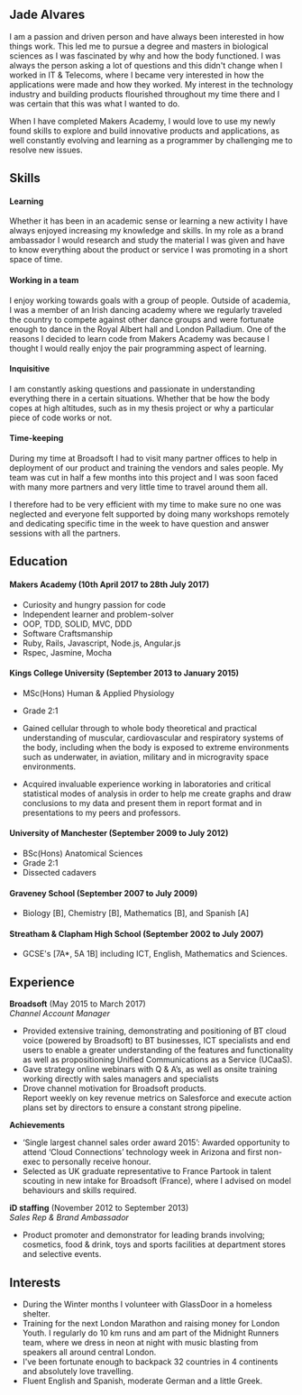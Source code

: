 ## Jade Alvares

I am a passion and driven person and have always been interested in how things work.  This led me to pursue a degree and masters in biological sciences as I was fascinated by why and how the body functioned.  I was always the person asking a lot of questions and this didn't change when I worked in IT & Telecoms, where I became very interested in how the applications were made and how they worked. My interest in the technology industry and building products flourished throughout my time there and I was certain that this was what I wanted to do.   

When I have completed Makers Academy, I would love to use my newly found skills to explore and build innovative products and applications, as well constantly evolving and learning as a programmer by challenging me to resolve new issues.

## Skills

#### Learning

Whether it has been in an academic sense or learning a new activity I have always enjoyed increasing my knowledge and skills. In my role as a brand ambassador I would research and study the material I was given and have to know everything about the product or service I was promoting in a short space of time.  

#### Working in a team

I enjoy working towards goals with a group of people.  Outside of academia, I was a member of an Irish dancing academy where we regularly traveled the country to compete against other dance groups and were fortunate enough to dance in the Royal Albert hall and London Palladium.
One of the reasons I decided to learn code from Makers Academy was because I thought I would really enjoy the pair programming aspect of learning.

#### Inquisitive

I am constantly asking questions and passionate in understanding everything there in a certain situations.  Whether that be how the body copes at high altitudes, such as in my thesis project or why a particular piece of code works or not.

#### Time-keeping

During my time at Broadsoft I had to visit many partner offices to help in deployment of our product and training the vendors and sales people. My team was cut in half a few months into this project and I was soon faced with many more partners and very little time to travel around them all.

I therefore had to be very efficient with my time to make sure no one was neglected and everyone felt supported by doing many workshops remotely and dedicating specific time in the week to have question and answer sessions with all the partners.

## Education

#### Makers Academy (10th April 2017 to 28th July 2017)

- Curiosity and hungry passion for code
- Independent learner and problem-solver
- OOP, TDD, SOLID, MVC, DDD
- Software Craftsmanship
- Ruby, Rails, Javascript, Node.js, Angular.js
- Rspec, Jasmine, Mocha

#### Kings College University (September 2013 to January 2015)

- MSc(Hons) Human & Applied Physiology
- Grade 2:1
- Gained cellular through to whole body theoretical and practical understanding of muscular, cardiovascular and respiratory systems of the body, including when the body is exposed to extreme environments such as underwater, in aviation, military and in microgravity space environments.

- Acquired invaluable experience working in laboratories and critical statistical modes of analysis in order to help me create graphs and draw conclusions to my data and present them in report format and in presentations to my peers and professors.


#### University of Manchester (September 2009 to July 2012)

- BSc(Hons) Anatomical Sciences
- Grade 2:1
- Dissected cadavers

#### Graveney School (September 2007 to July 2009)

- Biology [B], Chemistry [B], Mathematics [B], and Spanish [A]

#### Streatham & Clapham High School (September 2002 to July 2007)
- GCSE's [7A*, 5A 1B] including ICT, English, Mathematics and Sciences.

## Experience

**Broadsoft** (May 2015 to March 2017)    
*Channel Account Manager*  

- Provided extensive training, demonstrating and positioning of BT cloud voice (powered by Broadsoft) to BT businesses, ICT specialists and end users to enable a greater understanding of the features and functionality as well as propositioning Unified Communications as a Service (UCaaS).  
- Gave strategy online webinars with Q & A’s, as well as onsite training working directly with sales managers and specialists
- Drove channel motivation for Broadsoft products.  
Report weekly on key revenue metrics on Salesforce and execute action plans set by directors to ensure a constant strong pipeline.

**Achievements**

- ‘Single largest channel sales order award 2015’:
Awarded opportunity to attend ‘Cloud Connections’ technology week in Arizona and first non-exec to personally receive honour.
- Selected as UK graduate representative to France
Partook in talent scouting in new intake for Broadsoft (France), where I advised on model behaviours and skills required.

**iD staffing** (November 2012 to September 2013)   
*Sales Rep & Brand Ambassador*

- Product promoter and demonstrator for leading brands involving; cosmetics, food & drink, toys and sports facilities at department stores and selective events.

## Interests

- During the Winter months I volunteer with GlassDoor in a homeless shelter.
- Training for the next London Marathon and raising money for London Youth.  I regularly do 10 km runs and am part of the Midnight Runners team, where we dress in neon at night with music blasting from speakers all around central London.
- I've been fortunate enough to backpack 32 countries in 4 continents and absolutely love travelling.  
- Fluent English and Spanish, moderate German and a little Greek.
